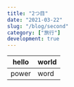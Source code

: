 ```yaml
---
title: "2つ目"
date: "2021-03-22"
slug: "/blog/second"
category: ["旅行"]
development: true
---
```


|hello|world|
|-----|-----|
|power|word|

